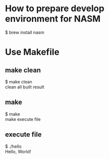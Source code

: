 # How to prepare develop environment for NASM
\$ brew install nasm  

# Use Makefile
## make clean
\$ make clean  
clean all built result    
## make 
\$ make  
make execute file  

## execute file
\$ ./hello  
Hello, World!